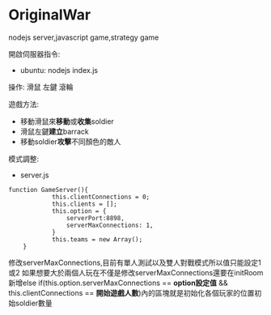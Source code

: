 # OriginalWar
nodejs server,javascript game,strategy game  

開啟伺服器指令:
 - ubuntu: nodejs index.js

操作: 滑鼠 左鍵 滾輪  

遊戲方法: 
- 移動滑鼠來**移動**或**收集**soldier  
- 滑鼠左鍵**建立**barrack  
- 移動soldier**攻擊**不同顏色的敵人

模式調整:  
- server.js  
<pre><code>function GameServer(){
            this.clientConnections = 0;
	        this.clients = [];
	        this.option = {
		        serverPort:8898,
		        serverMaxConnections: 1,
	        }
	        this.teams = new Array();
    }</pre></code>
修改serverMaxConnections,目前有單人測試以及雙人對戰模式所以值只能設定1或2
如果想要大於兩個人玩在不僅是修改serverMaxConnections還要在initRoom新增else if(this.option.serverMaxConnections == **option設定值** && this.clientConnections == **開始遊戲人數**)內的區塊就是初始化各個玩家的位置初始soldier數量
